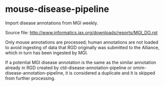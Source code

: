 # mouse-disease-pipeline
Import disease annotations from MGI weekly.

Source file: http://www.informatics.jax.org/downloads/reports/MGI_DO.rpt

Only mouse annotations are processed; human annotations are not loaded to avoid ingesting of data that RGD originally
was submitted to the Alliance, which in turn has been ingested by MGI.

If a potential MGI disease annotation is the same as the similar annotation already in RGD
created by ctd-disease-annotation-pipeline or omim-disease-annotation-pipeline,
it is considered a duplicate and it is skipped from further processing.
